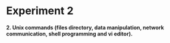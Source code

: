 # Experiment 2

#### 2. Unix commands (files directory, data manipulation, network communication, shell programming and vi editor).
